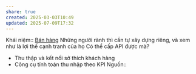 ```yaml
---
share: true
created: 2025-03-03T10:49
updated: 2025-07-09T17:32
---
```

Khái niệm:: [Bán hàng](../../../%CE%9E%20Kh%C3%A1i%20ni%E1%BB%87m/B%C3%A1n%20h%C3%A0ng.md)
Những người rành thì cần tự xây dựng riêng, và xem như là lợi thế cạnh tranh của họ
Có thể cấp API được mà?

- Thu thập và kết nối sở thích khách hàng
- Công cụ tính toán thu nhập theo KPI
Nguồn:: 

